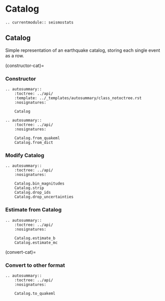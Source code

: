 # Catalog


```{eval-rst}
.. currentmodule:: seismostats
```

## Catalog
Simple representation of an earthquake catalog, storing each single event as a row.

(constructor-cat)=
### Constructor

```{eval-rst}
.. autosummary::
    :toctree: ../api/
    :template: ../_templates/autosummary/class_notoctree.rst
    :nosignatures:

    Catalog
```
```{eval-rst}
.. autosummary::
    :toctree: ../api/
    :nosignatures:

    Catalog.from_quakeml
    Catalog.from_dict
```

### Modify Catalog

```{eval-rst}
.. autosummary::
    :toctree: ../api/
    :nosignatures:

    Catalog.bin_magnitudes
    Catalog.strip
    Catalog.drop_ids
    Catalog.drop_uncertainties
```

### Estimate from Catalog

```{eval-rst}
.. autosummary::
    :toctree: ../api/
    :nosignatures:

    Catalog.estimate_b
    Catalog.estimate_mc
```

(convert-cat)=
### Convert to other format

```{eval-rst}
.. autosummary::
    :toctree: ../api/
    :nosignatures:

    Catalog.to_quakeml
```